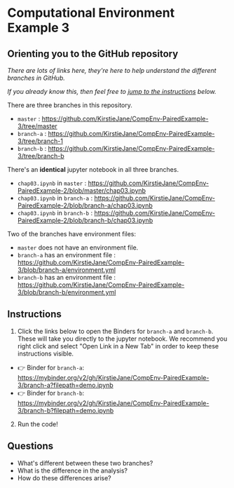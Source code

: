 # Computational Environment Example 3

## Orienting you to the GitHub repository

*There are lots of links here, they're here to help understand the different branches in GitHub.*

*If you already know this, then feel free to [jump to the instructions](#instructions) below.*

There are three branches in this repository.

* `master` : https://github.com/KirstieJane/CompEnv-PairedExample-3/tree/master
* `branch-a` : https://github.com/KirstieJane/CompEnv-PairedExample-3/tree/branch-1 
* `branch-b` : https://github.com/KirstieJane/CompEnv-PairedExample-3/tree/branch-b

There's an **identical** jupyter notebook in all three branches.

* `chap03.ipynb` in `master` : https://github.com/KirstieJane/CompEnv-PairedExample-2/blob/master/chap03.ipynb
* `chap03.ipynb` in `branch-a` : https://github.com/KirstieJane/CompEnv-PairedExample-2/blob/branch-a/chap03.ipynb
* `chap03.ipynb` in `branch-b` : https://github.com/KirstieJane/CompEnv-PairedExample-2/blob/branch-b/chap03.ipynb

Two of the branches have environment files:

* `master` does not have an environment file.
* `branch-a` has an environment file : https://github.com/KirstieJane/CompEnv-PairedExample-3/blob/branch-a/environment.yml
* `branch-b` has an environment file : https://github.com/KirstieJane/CompEnv-PairedExample-3/blob/branch-b/environment.yml

## Instructions

1. Click the links below to open the Binders for `branch-a` and `branch-b`.
  These will take you directly to the jupyter notebook.
  We recommend you right click and select "Open Link in a New Tab" in order to keep these instructions visible.
 
* :point_right: Binder for `branch-a`: https://mybinder.org/v2/gh/KirstieJane/CompEnv-PairedExample-3/branch-a?filepath=demo.ipynb 
* :point_right: Binder for `branch-b`: https://mybinder.org/v2/gh/KirstieJane/CompEnv-PairedExample-3/branch-b?filepath=demo.ipynb 

2. Run the code!

## Questions

* What's different between these two branches?
* What is the difference in the analysis?
* How do these differences arise?
